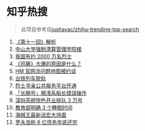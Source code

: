# 知乎热搜

> 此项目参考自[justjavac/zhihu-trending-top-search](https://github.com/justjavac/zhihu-trending-top-search/blob/main/utils.ts)

<!-- BEGIN -->
  <!-- 最后更新时间:Sun Apr 04 2021 04:19:07 GMT+0000 (Coordinated Universal Time) -->
  1. [《第十一回》解析](https://www.zhihu.com/search?q=第十一回)
1. [中山大学强制清算管理学院楼](https://www.zhihu.com/search?q=中山大学)
1. [我国有约 2000 万名烈士](https://www.zhihu.com/search?q=致敬英烈)
1. [《司藤》大爆的原因是什么？](https://www.zhihu.com/search?q=司藤)
1. [HM 官网涉问题地图被约谈](https://www.zhihu.com/search?q=hm)
1. [台铁列车脱轨](https://www.zhihu.com/search?q=台铁列车)
1. [烈士寻亲公共服务平台开通](https://www.zhihu.com/search?q=烈士寻亲)
1. [「长赐号」搁浅系船长错误操作](https://www.zhihu.com/search?q=苏伊士运河)
1. [深圳茶颜悦色开业排队 3 万号](https://www.zhihu.com/search?q=茶颜悦色)
1. [教育部明确 3 个睡眠时间](https://www.zhihu.com/search?q=睡眠时间)
1. [海贼王最新话宏大场面](https://www.zhihu.com/search?q=海贼王)
1. [罗永浩称 6 亿债务年底还完](https://www.zhihu.com/search?q=罗永浩)
  <!-- END -->